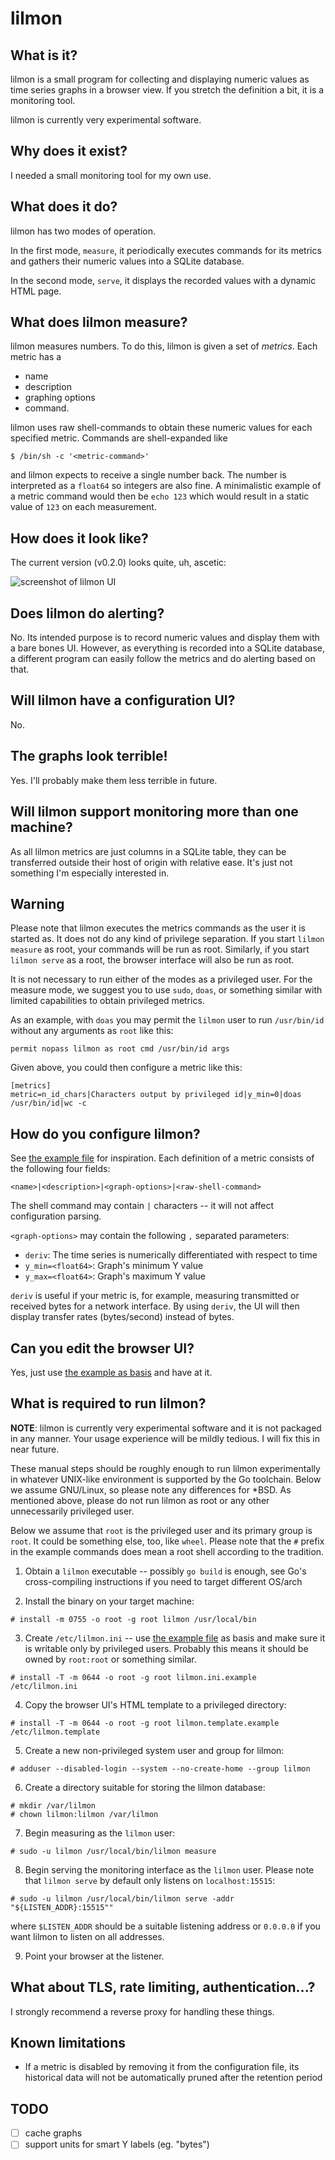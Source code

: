 # lilmon

## What is it?

lilmon is a small program for collecting and displaying numeric values as time
series graphs in a browser view. If you stretch the definition a bit, it is a
monitoring tool.

lilmon is currently very experimental software.

## Why does it exist?

I needed a small monitoring tool for my own use.

## What does it do?

lilmon has two modes of operation.

In the first mode, `measure`, it periodically executes commands for its metrics
and gathers their numeric values into a SQLite database.

In the second mode, `serve`, it displays the recorded values with a dynamic HTML
page.


## What does lilmon measure?

lilmon measures numbers. To do this, lilmon is given a set of *metrics*. Each
metric has a

- name
- description
- graphing options
- command.

lilmon uses raw shell-commands to obtain these numeric values for each specified
metric. Commands are shell-expanded like

    $ /bin/sh -c '<metric-command>'

and lilmon expects to receive a single number back. The number is interpreted as
a `float64` so integers are also fine. A minimalistic example of a metric
command would then be `echo 123` which would result in a static value of `123`
on each measurement.

## How does it look like?

The current version (v0.2.0) looks quite, uh, ascetic:

![screenshot of lilmon
UI](https://github.com/susji/lilmon/raw/main/lilmon.png "lilmon v0.2.0")

## Does lilmon do alerting?

No. Its intended purpose is to record numeric values and display them with a
bare bones UI. However, as everything is recorded into a SQLite database, a
different program can easily follow the metrics and do alerting based on that.

## Will lilmon have a configuration UI?

No.

## The graphs look terrible!

Yes. I'll probably make them less terrible in future.

## Will lilmon support monitoring more than one machine?

As all lilmon metrics are just columns in a SQLite table, they can be
transferred outside their host of origin with relative ease. It's just not
something I'm especially interested in.

## Warning

Please note that lilmon executes the metrics commands as the user it is started
as. It does not do any kind of privilege separation. If you start `lilmon
measure` as root, your commands will be run as root. Similarly, if you start
`lilmon serve` as a root, the browser interface will also be run as root.

It is not necessary to run either of the modes as a privileged user. For the
measure mode, we suggest you to use `sudo`, `doas`, or something similar with
limited capabilities to obtain privileged metrics.

As an example, with `doas` you may permit the `lilmon` user to run
`/usr/bin/id` without any arguments as `root` like this:

```doas
permit nopass lilmon as root cmd /usr/bin/id args
```

Given above, you could then configure a metric like this:
```
[metrics]
metric=n_id_chars|Characters output by privileged id|y_min=0|doas /usr/bin/id|wc -c
```

## How do you configure lilmon?

See [the example file](lilmon.ini.example) for inspiration. Each definition of a
metric consists of the following four fields:

    <name>|<description>|<graph-options>|<raw-shell-command>

The shell command may contain `|` characters -- it will not affect configuration
parsing.

`<graph-options>` may contain the following `,` separated parameters:

  - `deriv`: The time series is numerically differentiated with respect to time
  - `y_min=<float64>`: Graph's minimum Y value
  - `y_max=<float64>`: Graph's maximum Y value

`deriv` is useful if your metric is, for example, measuring transmitted or
received bytes for a network interface. By using `deriv`, the UI will then
display transfer rates (bytes/second) instead of bytes.

## Can you edit the browser UI?

Yes, just use [the example as basis](lilmon.template.example) and have at it.

## What is required to run lilmon?

**NOTE**: lilmon is currently very experimental software and it is not packaged
in any manner. Your usage experience will be mildly tedious. I will fix this in
near future.

These manual steps should be roughly enough to run lilmon experimentally in
whatever UNIX-like environment is supported by the Go toolchain. Below we assume
GNU/Linux, so please note any differences for *BSD. As mentioned above, please
do not run lilmon as root or any other unnecessarily privileged user.

Below we assume that `root` is the privileged user and its primary group is
`root`. It could be something else, too, like `wheel`. Please note that the `#`
prefix in the example commands does mean a root shell according to the tradition.

1. Obtain a `lilmon` executable -- possibly `go build` is enough, see Go's
   cross-compiling instructions if you need to target different OS/arch

2. Install the binary on your target machine:

```
# install -m 0755 -o root -g root lilmon /usr/local/bin
```

3. Create `/etc/lilmon.ini` -- use [the example file](lilmon.ini.example) as
   basis and make sure it is writable only by privileged users. Probably this
   means it should be owned by `root:root` or something similar.

```
# install -T -m 0644 -o root -g root lilmon.ini.example /etc/lilmon.ini
```

4. Copy the browser UI's HTML template to a privileged directory:

```
# install -T -m 0644 -o root -g root lilmon.template.example /etc/lilmon.template
```

5. Create a new non-privileged system user and group for lilmon:

```
# adduser --disabled-login --system --no-create-home --group lilmon
```

6. Create a directory suitable for storing the lilmon database:

```
# mkdir /var/lilmon
# chown lilmon:lilmon /var/lilmon
```

7. Begin measuring as the `lilmon` user:

```
# sudo -u lilmon /usr/local/bin/lilmon measure
```

8. Begin serving the monitoring interface as the `lilmon` user. Please note that
   `lilmon serve` by default only listens on `localhost:15515`:

```
# sudo -u lilmon /usr/local/bin/lilmon serve -addr "${LISTEN_ADDR}:15515""
```

where `$LISTEN_ADDR` should be a suitable listening address or `0.0.0.0` if
you want lilmon to listen on all addresses.

9. Point your browser at the listener.

## What about TLS, rate limiting, authentication...?

I strongly recommend a reverse proxy for handling these things.

## Known limitations

- If a metric is disabled by removing it from the configuration file, its
  historical data will not be automatically pruned after the retention period

## TODO

- [ ] cache graphs
- [ ] support units for smart Y labels (eg. "bytes")
